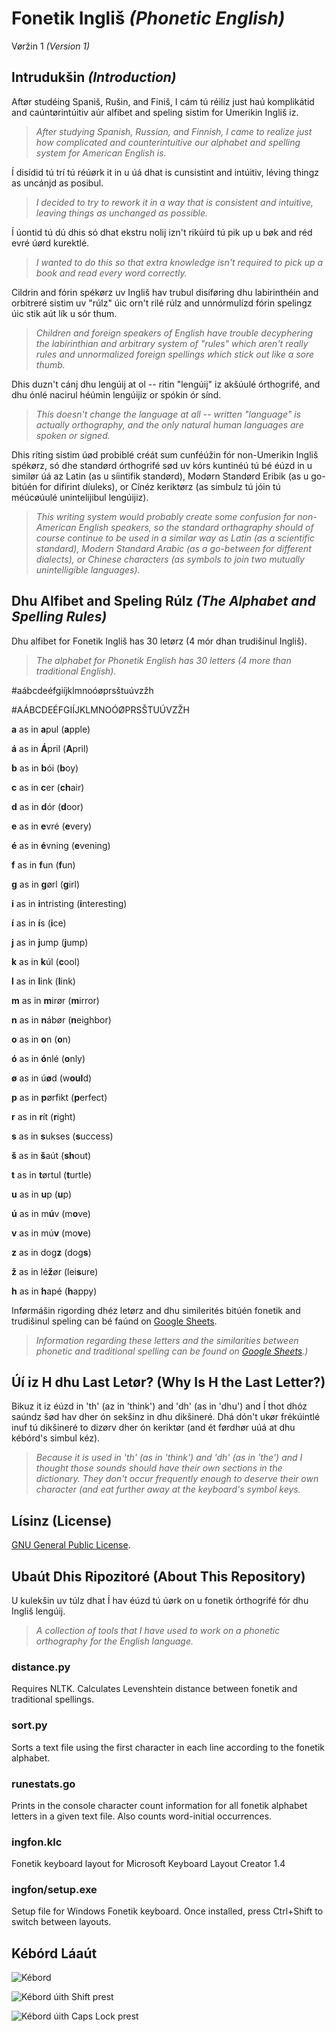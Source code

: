 # Fonetik Ingliš *(Phonetic English)*

Vøržin 1 *(Version 1)*

## Intrudukšin *(Introduction)*

Aftør studéing Spaniš, Rušin, and Finiš, I cám tú réilíz just haú komplikátid and caúntørintúitiv aúr alfibet and speling sistim for Umerikin Ingliš iz.

>*After studying Spanish, Russian, and Finnish, I came to realize just how complicated and counterintuitive our alphabet and spelling system for American English is.*

Í disídid tú trí tú réúørk it in u úá dhat is cunsistint and intúitiv, léving thingz as uncánjd as posibul.

>*I decided to try to rework it in a way that is consistent and intuitive, leaving things as unchanged as possible.*

Í úontid tú dú dhis só dhat ekstru nolij izn't rikúírd tú pik up u bøk and réd evré úørd kurektlé.

>*I wanted to do this so that extra knowledge isn't required to pick up a book and read every word correctly.*

Cildrin and fórin spékørz uv Ingliš hav trubul disíføring dhu labirinthéin and orbitreré sistim uv "rúlz" úic orn't rilé rúlz and unnórmulízd fórin spelingz úic stik aút lík u sór thum.

>*Children and foreign speakers of English have trouble decyphering the labirinthian and arbitrary system of "rules" which aren't really rules and unnormalized foreign spellings which stick out like a sore thumb.*

Dhis duzn't cánj dhu lengúij at ol -- ritin "lengúij" iz akšúulé órthogrifé, and dhu ónlé nacirul héúmin lengúijiz or spókin ór sínd.

>*This doesn't change the language at all -- written "language" is actually orthography, and the only natural human languages are spoken or signed.*

Dhis ríting sistim úød probiblé créát sum cunféúžin fór non-Umerikin Ingliš spékørz, só dhe standørd órthogrifé sød uv kórs kuntinéú tú bé éúzd in u similør úá az Latin (as u síintifik standørd), Modørn Standørd Eribik (as u go-bitúén for difirint díuleks), or Cínéz keriktørz (as simbulz tú jóin tú méúcøúulé unintelijibul lengúijiz).

>*This writing system would probably create some confusion for non-American English speakers, so the standard orthagraphy should of course continue to be used in a similar way as Latin (as a scientific standard), Modern Standard Arabic (as a go-between for different dialects), or Chinese characters (as symbols to join two mutually unintelligible languages).*

## Dhu Alfibet and Speling Rúlz *(The Alphabet and Spelling Rules)*

Dhu alfibet for Fonetik Ingliš has 30 letørz (4 mór dhan trudišinul Ingliš).

>*The alphabet for Phonetik English has 30 letters (4 more than traditional English).*

#aábcdeéfgiíjklmnoóøprsštuúvzžh

#AÁBCDEÉFGIÍJKLMNOÓØPRSŠTUÚVZŽH

**a** as in **a**pul (**a**pple)

**á** as in **Á**pril (**A**pril)

**b** as in **b**ói (**b**oy)

**c** as in **c**er (**ch**air)

**d** as in **d**ór (**d**oor)

**e** as in **e**vré (**e**very)

**é** as in **é**vning (**e**vening)

**f** as in **f**un (**f**un)

**g** as in **g**ørl (**g**irl)

**i** as in **i**ntristing (**i**nteresting)

**í** as in **í**s (**i**ce)

**j** as in **j**ump (**j**ump)

**k** as in **k**úl (**c**ool)

**l** as in **l**ink (**l**ink)

**m** as in **m**irør (**m**irror)

**n** as in **n**ábør (**n**eighbor)

**o** as in **o**n (**o**n)

**ó** as in **ó**nlé (**o**nly)

**ø** as in ú**ø**d (w**oul**d)

**p** as in **p**ørfikt (**p**erfect)

**r** as in **r**ít (**r**ight)

**s** as in **s**ukses (**s**uccess)

**š** as in **š**aút (**sh**out)

**t** as in **t**ørtul (**t**urtle)

**u** as in **u**p (**u**p)

**ú** as in m**ú**v (m**o**ve)

**v** as in mú**v** (mo**v**e)

**z** as in dog**z** (dog**s**)

**ž** as in lé**ž**ør (lei**s**ure)

**h** as in **h**apé (**h**appy)

Inførmášin rigording dhéz letørz and dhu similerités bitúén fonetik and trudišinul speling can bé faúnd on [Google Sheets](https://docs.google.com/spreadsheets/d/1Y-NClJDkBJsc3roRPA0Mzo04YCKjlAL8J8pJApCd7mQ/edit?usp=sharing).

>*Information regarding these letters and the similarities between phonetic and traditional spelling can be found on [Google Sheets](https://docs.google.com/spreadsheets/d/1Y-NClJDkBJsc3roRPA0Mzo04YCKjlAL8J8pJApCd7mQ/edit?usp=sharing).)*

## Úí iz H dhu Last Letør? (Why Is H the Last Letter?)

Bikuz it iz éúzd in 'th' (az in 'think') and 'dh' (as in 'dhu') and Í thot dhóz saúndz šød hav dher ón sekšinz in dhu dikšineré. Dhá dón't ukør frékúintlé inuf tú dikšineré to dizørv dher ón keriktør (and ét førdhør uúá at dhu kébórd's simbul kéz).

>*Because it is used in 'th' (as in 'think') and 'dh' (as in 'the') and I thought those sounds should have their own sections in the dictionary. They don't occur frequently enough to deserve their own character (and eat further away at the keyboard's symbol keys.*

## Lísinz (License)

[GNU General Public License](https://www.gnu.org/licenses/gpl-3.0.en.html). 

## Ubaút Dhis Ripozitoré (About This Repository)

U kulekšin uv túlz dhat Í hav éúzd tú úørk on u fonetik órthogrifé fór dhu Ingliš lengúij.

>*A collection of tools that I have used to work on a phonetic orthography for the English language.*

### distance.py

Requires NLTK. Calculates Levenshtein distance between fonetik and traditional spellings.

### sort.py

Sorts a text file using the first character in each line according to the fonetik alphabet.

### runestats.go

Prints in the console character count information for all fonetik alphabet letters in a given text file. Also counts word-initial occurrences.

### ingfon.klc

Fonetik keyboard layout for Microsoft Keyboard Layout Creator 1.4

### ingfon/setup.exe

Setup file for Windows Fonetik keyboard. Once installed, press Ctrl+Shift to switch between layouts.

## Kébórd Láaút

![Kébord](https://gitlab.com/nilsanderselde/fonetik-inglish/raw/master/keyboard.png)

![Kébord úith Shift prest](https://gitlab.com/nilsanderselde/fonetik-inglish/raw/master/keyboard_shift.png)

![Kébord úith Caps Lock prest](https://gitlab.com/nilsanderselde/fonetik-inglish/raw/master/keyboard_caps.png)